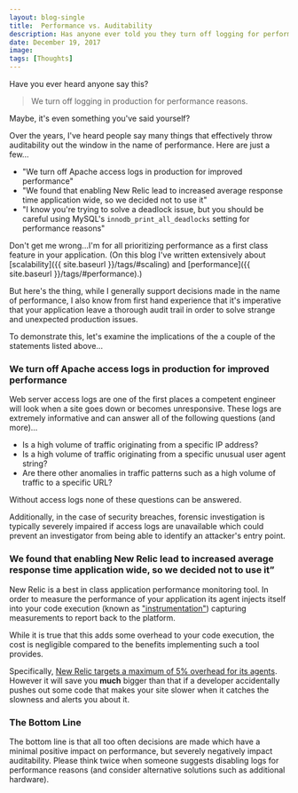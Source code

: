 ```yaml
---
layout: blog-single
title:  Performance vs. Auditability
description: Has anyone ever told you they turn off logging for performance reasons? This posts explores the tradeoffs of performance and auditability.
date: December 19, 2017
image: 
tags: [Thoughts]
---
```


Have you ever heard anyone say this?

> We turn off logging in production for performance reasons.

Maybe, it's even something you've said yourself?

Over the years, I've heard people say many things that effectively throw auditability out the window in the name of performance. Here are just a few...

- "We turn off Apache access logs in production for improved performance"
- "We found that enabling New Relic lead to increased average response time application wide, so we decided not to use it"
- "I know you're trying to solve a deadlock issue, but you should be careful using MySQL's `innodb_print_all_deadlocks` setting for performance reasons"

Don't get me wrong...I'm for all prioritizing performance as a first class feature in your application. (On this blog I've written extensively about [scalability]({{ site.baseurl }}/tags/#scaling) and [performance]({{ site.baseurl }}/tags/#performance).)

But here's the thing, while I generally support decisions made in the name of performance, I also know from first hand experience that it's imperative that your application leave a thorough audit trail in order to solve strange and unexpected production issues.

To demonstrate this, let's examine the implications of the a couple of the statements listed above...

<!-- excerpt_separator -->

### We turn off Apache access logs in production for improved performance

Web server access logs are one of the first places a competent engineer will look when a site goes down or becomes unresponsive. These logs are extremely informative and can answer all of the following questions (and more)...

- Is a high volume of traffic originating from a specific IP address?
- Is a high volume of traffic originating from a specific unusual user agent string?
- Are there other anomalies in traffic patterns such as a high volume of traffic to a specific URL?

Without access logs none of these questions can be answered. 

Additionally, in the case of security breaches, forensic investigation is typically severely impaired if access logs are unavailable which could prevent an investigator from being able to identify an attacker's entry point.

### We found that enabling New Relic lead to increased average response time application wide, so we decided not to use it”

New Relic is a best in class application performance monitoring tool. In order to measure the performance of your application its agent injects itself into your code execution (known as ["instrumentation"](https://en.wikipedia.org/wiki/Instrumentation_(computer_programming))) capturing measurements to report back to the platform. 

While it is true that this adds some overhead to your code execution, the cost is negligible compared to the benefits implementing such a tool provides. 

Specifically, [New Relic targets a maximum of 5% overhead for its agents](https://www.quora.com/Does-adding-New-Relic-APM-to-a-Heroku-app-slow-it-down). However it will save you **much** bigger than that if a developer accidentally pushes out some code that makes your site slower when it catches the slowness and alerts you about it.

### The Bottom Line

The bottom line is that all too often decisions are made which have a minimal positive impact on performance, but severely negatively impact auditability. Please think twice when someone suggests disabling logs for performance reasons (and consider alternative solutions such as additional hardware).
